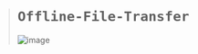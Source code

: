 ># `Offline-File-Transfer`
>
>![image](https://user-images.githubusercontent.com/50515418/232766403-6b38b15e-fb75-4e10-88e4-df0f1da31615.png)
>
